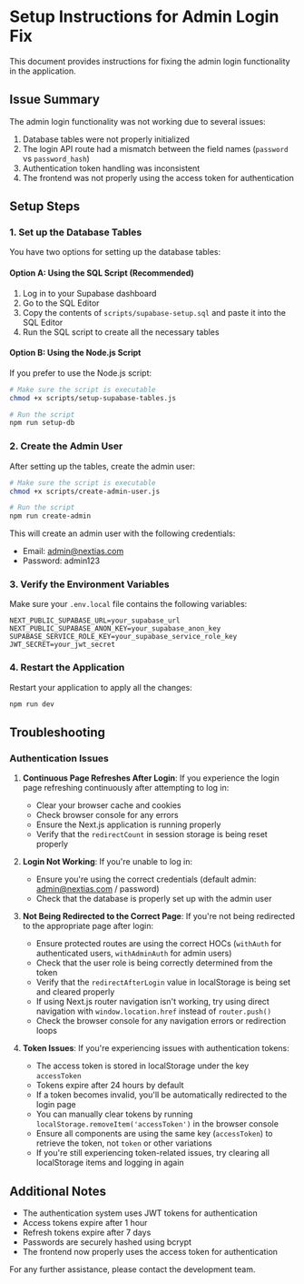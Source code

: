 # Setup Instructions for Admin Login Fix

This document provides instructions for fixing the admin login functionality in the application.

## Issue Summary

The admin login functionality was not working due to several issues:

1. Database tables were not properly initialized
2. The login API route had a mismatch between the field names (`password` vs `password_hash`)
3. Authentication token handling was inconsistent
4. The frontend was not properly using the access token for authentication

## Setup Steps

### 1. Set up the Database Tables

You have two options for setting up the database tables:

#### Option A: Using the SQL Script (Recommended)

1. Log in to your Supabase dashboard
2. Go to the SQL Editor
3. Copy the contents of `scripts/supabase-setup.sql` and paste it into the SQL Editor
4. Run the SQL script to create all the necessary tables

#### Option B: Using the Node.js Script

If you prefer to use the Node.js script:

```bash
# Make sure the script is executable
chmod +x scripts/setup-supabase-tables.js

# Run the script
npm run setup-db
```

### 2. Create the Admin User

After setting up the tables, create the admin user:

```bash
# Make sure the script is executable
chmod +x scripts/create-admin-user.js

# Run the script
npm run create-admin
```

This will create an admin user with the following credentials:
- Email: admin@nextias.com
- Password: admin123

### 3. Verify the Environment Variables

Make sure your `.env.local` file contains the following variables:

```
NEXT_PUBLIC_SUPABASE_URL=your_supabase_url
NEXT_PUBLIC_SUPABASE_ANON_KEY=your_supabase_anon_key
SUPABASE_SERVICE_ROLE_KEY=your_supabase_service_role_key
JWT_SECRET=your_jwt_secret
```

### 4. Restart the Application

Restart your application to apply all the changes:

```bash
npm run dev
```

## Troubleshooting

### Authentication Issues

1. **Continuous Page Refreshes After Login**: If you experience the login page refreshing continuously after attempting to log in:
   - Clear your browser cache and cookies
   - Check browser console for any errors
   - Ensure the Next.js application is running properly
   - Verify that the `redirectCount` in session storage is being reset properly

2. **Login Not Working**: If you're unable to log in:
   - Ensure you're using the correct credentials (default admin: admin@nextias.com / password)
   - Check that the database is properly set up with the admin user

3. **Not Being Redirected to the Correct Page**: If you're not being redirected to the appropriate page after login:
   - Ensure protected routes are using the correct HOCs (`withAuth` for authenticated users, `withAdminAuth` for admin users)
   - Check that the user role is being correctly determined from the token
   - Verify that the `redirectAfterLogin` value in localStorage is being set and cleared properly
   - If using Next.js router navigation isn't working, try using direct navigation with `window.location.href` instead of `router.push()`
   - Check the browser console for any navigation errors or redirection loops

4. **Token Issues**: If you're experiencing issues with authentication tokens:
   - The access token is stored in localStorage under the key `accessToken`
   - Tokens expire after 24 hours by default
   - If a token becomes invalid, you'll be automatically redirected to the login page
   - You can manually clear tokens by running `localStorage.removeItem('accessToken')` in the browser console
   - Ensure all components are using the same key (`accessToken`) to retrieve the token, not `token` or other variations
   - If you're still experiencing token-related issues, try clearing all localStorage items and logging in again

## Additional Notes

- The authentication system uses JWT tokens for authentication
- Access tokens expire after 1 hour
- Refresh tokens expire after 7 days
- Passwords are securely hashed using bcrypt
- The frontend now properly uses the access token for authentication

For any further assistance, please contact the development team. 